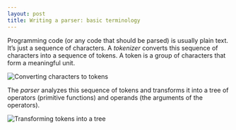 ```yaml
---
layout: post
title: Writing a parser: basic terminology
---
```


Programming code (or any code that should be parsed) is usually plain text. It’s just a sequence of characters. A *tokenizer* converts this sequence of characters into a sequence of tokens. A token is a group of characters that form a meaningful unit.

![Converting characters to tokens]({{site.url}}assets/adl/chars-to-tokens.png)

The *parser* analyzes this sequence of tokens and transforms it into a tree of operators (primitive functions) and operands (the arguments of the operators).

![Transforming tokens into a tree]({{site.url}}assets/adl/tokens-to-tree.png)